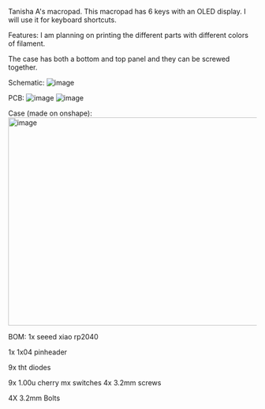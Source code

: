 Tanisha A's macropad.
This macropad has 6 keys with an OLED display. I will use it for keyboard shortcuts. 

Features: I am planning on printing the different parts with different colors of filament.

The case has both a bottom and top panel and they can be screwed together. 

Schematic:
![image](https://github.com/user-attachments/assets/d14896f0-c428-4551-9da9-ef59f0205663)

PCB: 
![image](https://github.com/user-attachments/assets/ef0fec44-2a32-4f06-954e-00621c1a0963)
![image](https://github.com/user-attachments/assets/87bba734-946a-46d7-8f02-718e3ba1b4a5)


Case (made on onshape):
<img width="723" height="421" alt="image" src="https://github.com/user-attachments/assets/b0961618-7292-43eb-8f45-8c966350e681" />




BOM:
1x seeed xiao rp2040

1x 1x04 pinheader

9x tht diodes

9x 1.00u cherry mx switches
4x 3.2mm screws

4X 3.2mm Bolts

